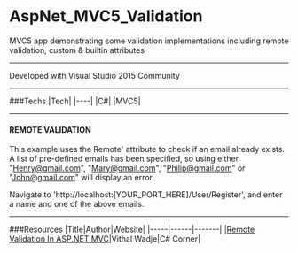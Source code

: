 # AspNet_MVC5_Validation

MVC5 app demonstrating some validation implementations including remote validation, custom &amp; builtin attributes

---

Developed with Visual Studio 2015 Community

---

###Techs
|Tech|
|----|
|C#|
|MVC5|

---

#### REMOTE VALIDATION
This example uses the Remote' attribute to check if an email already exists. A list of pre-defined emails has been specified, so using either "Henry@gmail.com", "Mary@gmail.com", "Philip@gmail.com" or "John@gmail.com" will display an error.

Navigate to 'http://localhost:[YOUR_PORT_HERE]/User/Register', and enter a name and one of the above emails.

---

###Resources
|Title|Author|Website|
|-----|------|-------|
|[Remote Validation In ASP.NET MVC](http://www.c-sharpcorner.com/article/remote-validation-in-asp-net-mvc/)|Vithal Wadje|C# Corner|
